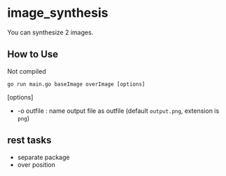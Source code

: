 # image_synthesis
You can synthesize 2 images.

## How to Use
Not compiled
```
go run main.go baseImage overImage [options]
```

[options]  
* -o outfile : name output file as outfile (default `output.png`, extension is `png`)

## rest tasks
* separate package
* over position

